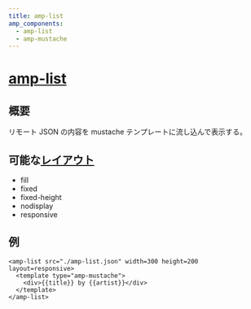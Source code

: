```yaml
---
title: amp-list
amp_components:
  - amp-list
  - amp-mustache
---
```


# [amp-list](https://www.ampproject.org/docs/reference/extended/amp-list.html)

## 概要

リモート JSON の内容を mustache テンプレートに流し込んで表示する。

## 可能な[レイアウト](../layouts.html)

- fill
- fixed
- fixed-height
- nodisplay
- responsive

## 例

```
<amp-list src="./amp-list.json" width=300 height=200 layout=responsive>
  <template type="amp-mustache">
    <div>{{title}} by {{artist}}</div>
  </template>
</amp-list>
```

<div><amp-list src="./amp-list.json" width=300 height=200 layout=responsive>
  <template type="amp-mustache">
    <div>{{title}} by {{artist}}</div>
  </template>
</amp-list></div>

